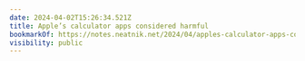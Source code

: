 ```yaml
---
date: 2024-04-02T15:26:34.521Z
title: Apple’s calculator apps considered harmful
bookmarkOf: https://notes.neatnik.net/2024/04/apples-calculator-apps-considered-harmful
visibility: public
---
```

